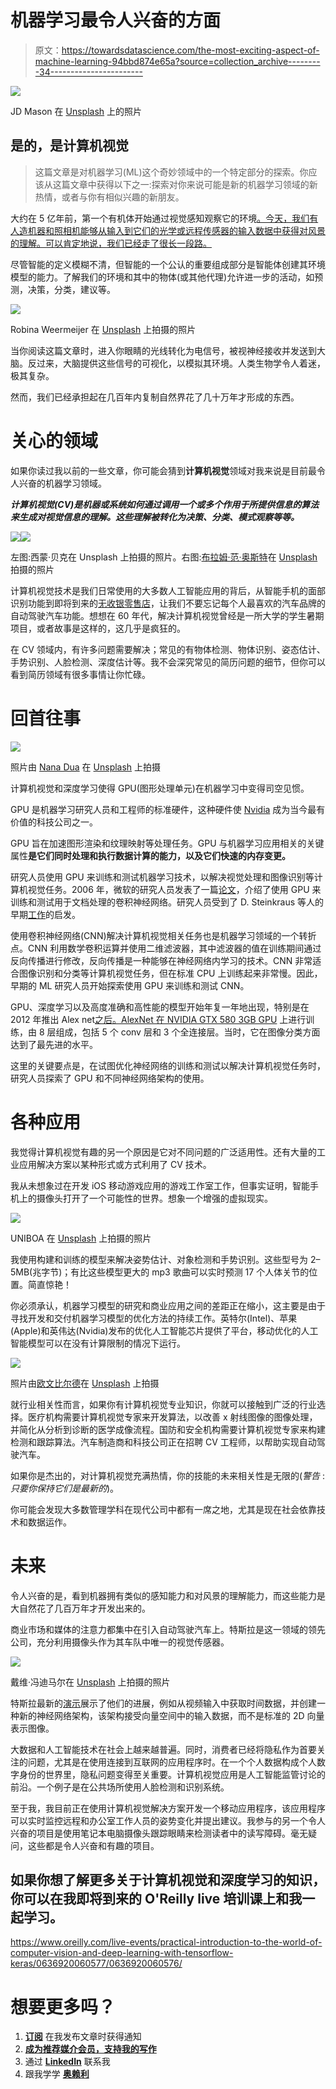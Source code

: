 # 机器学习最令人兴奋的方面

> 原文：<https://towardsdatascience.com/the-most-exciting-aspect-of-machine-learning-94bbd874e65a?source=collection_archive---------34----------------------->

![](img/ebb9c5606f57724e581d3b550e8d8a2e.png)

JD Mason 在 [Unsplash](https://unsplash.com/s/photos/thinking?utm_source=unsplash&utm_medium=referral&utm_content=creditCopyText) 上的照片

## 是的，是计算机视觉

> 这篇文章是对机器学习(ML)这个奇妙领域中的一个特定部分的探索。你应该从这篇文章中获得以下之一:探索对你来说可能是新的机器学习领域的新热情，或者与你有相似兴趣的新朋友。

大约在 5 亿年前，第一个有机体开始通过视觉感知观察它的环境[。今天，我们有人造机器和照相机能够从输入到它们的光学或远程传感器的输入数据中获得对风景的理解。可以肯定地说，我们已经走了很长一段路。](https://www.newscientist.com/definition/evolution-of-the-eye/)

尽管智能的定义模糊不清，但智能的一个公认的重要组成部分是智能体创建其环境模型的能力。了解我们的环境和其中的物体(或其他代理)允许进一步的活动，如预测，决策，分类，建议等。

![](img/1f51c746b8dc0ff718f55df1e92c61b6.png)

Robina Weermeijer 在 [Unsplash](https://unsplash.com/s/photos/brain?utm_source=unsplash&utm_medium=referral&utm_content=creditCopyText) 上拍摄的照片

当你阅读这篇文章时，进入你眼睛的光线转化为电信号，被视神经接收并发送到大脑。反过来，大脑提供这些信号的可视化，以模拟其环境。人类生物学令人着迷，极其复杂。

然而，我们已经承担起在几百年内复制自然界花了几十万年才形成的东西。

# 关心的领域

如果你读过我以前的一些文章，你可能会猜到**计算机视觉**领域对我来说是目前最令人兴奋的机器学习领域。

***计算机视觉(CV)是机器或系统如何通过调用一个或多个作用于所提供信息的算法来生成对视觉信息的理解。这些理解被转化为决策、分类、模式观察等等。***

![](img/baa3c91f23db720bd1f3c16f3b2fc2b4.png)![](img/060969f76c0ac88c4dd10639d9c5e24c.png)

左图:西蒙·贝克在 Unsplash 上拍摄的照片。右图:[布拉姆·范·奥斯特](https://unsplash.com/@ort?utm_source=unsplash&utm_medium=referral&utm_content=creditCopyText)在 [Unsplash](https://unsplash.com/s/photos/tesla?utm_source=unsplash&utm_medium=referral&utm_content=creditCopyText) 拍摄的照片

计算机视觉技术是我们日常使用的大多数人工智能应用的背后，从智能手机的面部识别功能到即将到来的[无收银零售店](https://www.justwalkout.com/)，让我们不要忘记每个人最喜欢的汽车品牌的自动驾驶汽车功能。想想在 60 年代，解决计算机视觉曾经是一所大学的学生暑期项目，或者故事是这样的，这几乎是疯狂的。

在 CV 领域内，有许多问题需要解决；常见的有物体检测、物体识别、姿态估计、手势识别、人脸检测、深度估计等。我不会深究常见的简历问题的细节，但你可以看到简历领域有很多事情让你忙碌。

# **回首往事**

![](img/92619a00e8221cdb7f7ffeac6843a19b.png)

照片由 [Nana Dua](https://unsplash.com/@nanadua11?utm_source=unsplash&utm_medium=referral&utm_content=creditCopyText) 在 [Unsplash](https://unsplash.com/s/photos/gpu?utm_source=unsplash&utm_medium=referral&utm_content=creditCopyText) 上拍摄

计算机视觉和深度学习使得 GPU(图形处理单元)在机器学习中变得司空见惯。

GPU 是机器学习研究人员和工程师的标准硬件，这种硬件使 [Nvidia](https://www.nvidia.com/) 成为当今最有价值的科技公司之一。

GPU 旨在加速图形渲染和纹理映射等处理任务。GPU 与机器学习应用相关的关键属性**是它们同时处理和执行数据计算的能力，以及它们快速的内存变更。**

研究人员使用 GPU 来训练和测试机器学习技术，以解决视觉处理和图像识别等计算机视觉任务。2006 年，微软的研究人员发表了一篇[论文](https://www.researchgate.net/publication/228344387_High_Performance_Convolutional_Neural_Networks_for_Document_Processing)，介绍了使用 GPU 来训练和测试用于文档处理的卷积神经网络。研究人员受到了 D. Steinkraus 等人的早期[工作](https://ieeexplore.ieee.org/document/1575717)的启发。

使用卷积神经网络(CNN)解决计算机视觉相关任务也是机器学习领域的一个转折点。CNN 利用数学卷积运算并使用二维滤波器，其中滤波器的值在训练期间通过反向传播进行修改，反向传播是一种能够在神经网络内学习的技术。CNN 非常适合图像识别和分类等计算机视觉任务，但在标准 CPU 上训练起来非常慢。因此，早期的 ML 研究人员开始探索使用 GPU 来训练和测试 CNN。

GPU、深度学习以及高度准确和高性能的模型开始年复一年地出现，特别是在 2012 年推出 Alex net[之后。AlexNet 在 NVIDIA GTX 580 3GB GPU](https://papers.nips.cc/paper/2012/file/c399862d3b9d6b76c8436e924a68c45b-Paper.pdf) 上进行训练，由 8 层组成，包括 5 个 conv 层和 3 个全连接层。当时，它在图像分类方面达到了最先进的水平。

这里的关键要点是，在试图优化神经网络的训练和测试以解决计算机视觉任务时，研究人员探索了 GPU 和不同神经网络架构的使用。

# 各种应用

我觉得计算机视觉有趣的另一个原因是它对不同问题的广泛适用性。还有大量的工业应用解决方案以某种形式或方式利用了 CV 技术。

我从未想象过在开发 iOS 移动游戏应用的游戏工作室工作，但事实证明，智能手机上的摄像头打开了一个可能性的世界。想象一个增强的虚拟现实。

![](img/2d12357f9fdfd787c64c6d544d135caa.png)

UNIBOA 在 [Unsplash](https://unsplash.com/s/photos/augmented-reality?utm_source=unsplash&utm_medium=referral&utm_content=creditCopyText) 上拍摄的照片

我使用构建和训练的模型来解决姿势估计、对象检测和手势识别。这些型号为 2–5MB(兆字节)；有比这些模型更大的 mp3 歌曲可以实时预测 17 个人体关节的位置。简直惊艳！

你必须承认，机器学习模型的研究和商业应用之间的差距正在缩小，这主要是由于寻找开发和交付机器学习模型的优化方法的持续工作。英特尔(Intel)、苹果(Apple)和英伟达(Nvidia)发布的优化人工智能芯片提供了平台，移动优化的人工智能模型可以在没有计算限制的情况下运行。

![](img/ec5a3f47d869d276884ffc4a46783adc.png)

照片由[欧文比尔德](https://unsplash.com/@owenbeard?utm_source=unsplash&utm_medium=referral&utm_content=creditCopyText)在 [Unsplash](https://unsplash.com/s/photos/healthcare?utm_source=unsplash&utm_medium=referral&utm_content=creditCopyText) 上拍摄

就行业相关性而言，如果你有计算机视觉专业知识，你就可以接触到广泛的行业选择。医疗机构需要计算机视觉专家来开发算法，以改善 x 射线图像的图像处理，并简化从分析到诊断的医学成像流程。国防和安全机构需要计算机视觉专家来构建检测和跟踪算法。汽车制造商和科技公司正在招聘 CV 工程师，以帮助实现自动驾驶汽车。

如果你是杰出的，对计算机视觉充满热情，你的技能的未来相关性是无限的(*警告* : *只要你保持它们是最新的*)。

你可能会发现大多数管理学科在现代公司中都有一席之地，尤其是现在社会依靠技术和数据运作。

# 未来

令人兴奋的是，看到机器拥有类似的感知能力和对风景的理解能力，而这些能力是大自然花了几百万年才开发出来的。

商业市场和媒体的注意力都集中在引入自动驾驶汽车上。特斯拉是这一领域的领先公司，充分利用摄像头作为其车队中唯一的视觉传感器。

![](img/a18924e3543917c9c991d75e7ec81058.png)

戴维·冯迪马尔在 [Unsplash](https://unsplash.com/s/photos/tesla?utm_source=unsplash&utm_medium=referral&utm_content=creditCopyText) 上拍摄的照片

特斯拉最新的[演示](https://www.youtube.com/watch?v=3SypMvnQT_s&ab_channel=TeslaOwnersOnline)展示了他们的进展，例如从视频输入中获取时间数据，并创建一种新的神经网络架构，该架构接受向量空间中的输入数据，而不是标准的 2D 向量表示图像。

大数据和人工智能技术在社会上越来越普遍。同时，消费者已经将隐私作为首要关注的问题，尤其是在使用连接到互联网的应用程序时。在一个个人数据构成个人数字身份的世界里，隐私问题变得至关重要。计算机视觉应用是人工智能监管讨论的前沿。一个例子是在公共场所使用人脸检测和识别系统。

至于我，我目前正在使用计算机视觉解决方案开发一个移动应用程序，该应用程序可以实时监控远程和办公室工作人员的姿势变化并提出建议。我参与的另一个令人兴奋的项目是使用笔记本电脑摄像头跟踪眼睛来检测读者中的读写障碍。毫无疑问，这些都是令人兴奋和有趣的项目。

## 如果你想了解更多关于计算机视觉和深度学习的知识，你可以在我即将到来的 O'Reilly live 培训课上和我一起学习。

<https://www.oreilly.com/live-events/practical-introduction-to-the-world-of-computer-vision-and-deep-learning-with-tensorflow-keras/0636920060577/0636920060576/>  

# 想要更多吗？

1.  [**订阅**](https://richmondalake.medium.com/subscribe) 在我发布文章时获得通知
2.  [**成为推荐媒介会员，支持我的写作**](https://richmondalake.medium.com/membership)
3.  通过 [**LinkedIn**](https://www.linkedin.com/in/richmondalake/) 联系我
4.  跟我学学 [**奥赖利**](https://www.oreilly.com/live-events/practical-introduction-to-the-world-of-computer-vision-and-deep-learning-with-tensorflow-keras/0636920060577/0636920060576/)